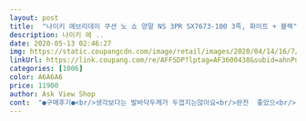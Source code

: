 ```yaml
---
layout: post 
title:  "나이키 에브리데이 쿠션 노 쇼 양말 NS 3PR SX7673-100 3족, 화이트 + 블랙" 
description: 나이키 에 ..
date: 2020-05-13 02:46:27 
img: https://static.coupangcdn.com/image/retail/images/2020/04/14/16/7/a1ae548c-1b1d-4e6a-bcb4-b0987078a5c3.jpg 
linkUrl: https://link.coupang.com/re/AFFSDP?lptag=AF3600438&subid=ahnPublicAsk&pageKey=1464971803&itemId=2519513633&vendorItemId=5261512253&traceid=V0-113-340779cd1fe61839 
categories: [1006] 
color: A6A6A6 
price: 11900 
author: Ask View Shop 
cont:  "●구매후기●<br/>생각보다는 발바닥두께가 두껍지는않아요<br/>완전  좋았으<br/>좋아요<br/>" 
---
```

